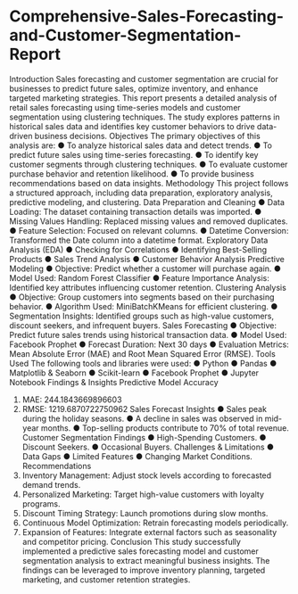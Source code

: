 # Comprehensive-Sales-Forecasting-and-Customer-Segmentation-Report

Introduction
Sales forecasting and customer segmentation are crucial for businesses to predict future sales, optimize inventory, and enhance targeted marketing strategies. This report presents a detailed analysis of retail sales forecasting using time-series models and customer segmentation using clustering techniques. The study explores patterns in historical sales data and identifies key customer behaviors to drive data-driven business decisions.
Objectives
The primary objectives of this analysis are:
●	To analyze historical sales data and detect trends.
●	To predict future sales using time-series forecasting.
●	To identify key customer segments through clustering techniques.
●	To evaluate customer purchase behavior and retention likelihood.
●	To provide business recommendations based on data insights.
Methodology
This project follows a structured approach, including data preparation, exploratory analysis, predictive modeling, and clustering.
Data Preparation and Cleaning
●	Data Loading: The dataset containing transaction details was imported.
●	Missing Values Handling: Replaced missing values and removed duplicates.
●	Feature Selection: Focused on relevant columns.
●	Datetime Conversion: Transformed the Date column into a datetime format.
Exploratory Data Analysis (EDA)
●	Checking for Correlations
●	Identifying Best-Selling Products
●	Sales Trend Analysis
●	Customer Behavior Analysis
Predictive Modeling
●	Objective: Predict whether a customer will purchase again.
●	Model Used: Random Forest Classifier
●	Feature Importance Analysis: Identified key attributes influencing customer retention.
Clustering Analysis
●	Objective: Group customers into segments based on their purchasing behavior.
●	Algorithm Used: MiniBatchKMeans for efficient clustering.
●	Segmentation Insights: Identified groups such as high-value customers, discount seekers, and infrequent buyers.
Sales Forecasting
●	Objective: Predict future sales trends using historical transaction data.
●	Model Used: Facebook Prophet
●	Forecast Duration: Next 30 days
●	Evaluation Metrics: Mean Absolute Error (MAE) and Root Mean Squared Error (RMSE).
Tools Used
The following tools and libraries were used:
●	Python
●	Pandas
●	Matplotlib & Seaborn
●	Scikit-learn
●	Facebook Prophet
●	Jupyter Notebook
Findings & Insights
Predictive Model Accuracy
1.	MAE: 244.1843669896603
2.	RMSE: 1219.6870722750962
Sales Forecast Insights
●	Sales peak during the holiday seasons.
●	A decline in sales was observed in mid-year months.
●	Top-selling products contribute to 70% of total revenue.
Customer Segmentation Findings
●	High-Spending Customers.
●	Discount Seekers.
●	Occasional Buyers.
Challenges & Limitations
●	Data Gaps
●	Limited Features
●	Changing Market Conditions.
Recommendations
1.	Inventory Management: Adjust stock levels according to forecasted demand trends.
2.	Personalized Marketing: Target high-value customers with loyalty programs.
3.	Discount Timing Strategy: Launch promotions during slow months.
4.	Continuous Model Optimization: Retrain forecasting models periodically.
5.	Expansion of Features: Integrate external factors such as seasonality and competitor pricing.
Conclusion
This study successfully implemented a predictive sales forecasting model and customer segmentation analysis to extract meaningful business insights. The findings can be leveraged to improve inventory planning, targeted marketing, and customer retention strategies.
